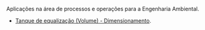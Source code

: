 Aplicações na área de processos e operações para a Engenharia Ambiental.

* [Tanque de equalização (Volume) - Dimensionamento](https://github.com/lnrddev/programacaonaengenharia/blob/main/python_scripts/tanque_equalizacao_volume.ipynb).
